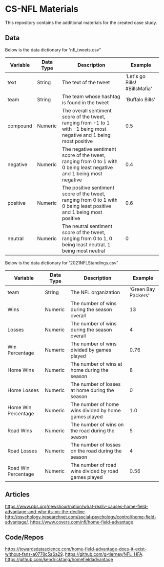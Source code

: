 # CS-NFL Materials

This repository contains the additional materials for the created case study.

## Data

Below is the data dictionary for 'nfl_tweets.csv"

| Variable | Data Type | Description | Example |
|----------|-----------|-------------|---------|
| text | String | The text of the tweet | 'Let's go Bills! #BillsMafia' |
| team | String | The team whose hashtag is found in the tweet | 'Buffalo Bills' |
| compound | Numeric | The overall sentiment score of the tweet, ranging from -1 to 1 with -1 being most negative and 1 being most positive | 0.5 |
| negative | Numeric | The negative sentiment score of the tweet, ranging from 0 to 1 with 0 being least negative and 1 being most negative | 0.4 |
| positive | Numeric | The positive sentiment score of the tweet, ranging from 0 to 1 with 0 being least positive and 1 being most positive | 0.6 |
| neutral | Numeric | The neutral sentiment score of the tweet, ranging from 0 to 1, 0 being least neutral, 1 being most neutral | 0 |

Below is the data dictionary for '2021NFLStandings.csv"

| Variable | Data Type | Description | Example |
|----------|-----------|-------------|---------|
| team | String | The NFL organization | 'Green Bay Packers' |
| Wins | Numeric | The number of wins during the season overall | 13 |
| Losses | Numeric | The number of wins during the season overall | 4 |
| Win Percentage | Numeric | The number of wins divided by games played | 0.76 |
| Home Wins | Numeric | The number of wins at home during the season | 8 |
| Home Losses | Numeric | The number of losses at home during the season | 0 |
| Home Win Percentage | Numeric | The number of home wins divided by home games played | 1.0 |
| Road Wins | Numeric | The number of wins on the road during the season | 5 |
| Road Losses | Numeric | The number of losses on the road during the season | 4 |
| Road Win Percentage | Numeric | The number of road wins divided by road games played | 0.56 |

## Articles
https://www.pbs.org/newshour/nation/what-really-causes-home-field-advantage-and-why-its-on-the-decline. http://psychology.iresearchnet.com/social-psychology/control/home-field-advantage/. https://www.covers.com/nfl/home-field-advantage

## Code/Repos
https://towardsdatascience.com/home-field-advantage-does-it-exist-without-fans-a0778c5a6a29. https://github.com/g-tierney/NFL_HFA. https://github.com/kendricktang/homefieldadvantage
